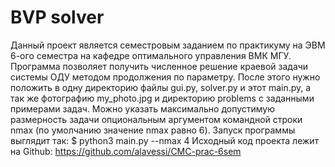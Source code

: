 # BVP solver

Данный проект является семестровым заданием по практикуму на ЭВМ 6-ого семестра на кафедре оптимального управления ВМК МГУ.
Программа позволяет получить численное решение краевой задачи системы ОДУ методом продолжения по параметру.
После этого нужно положить в одну директорию файлы gui.py, solver.py и этот main.py, а так же фотографию my_photo.jpg и директорию problems с заданными примерами задач.
Можно указать максимально допустимую размерность задачи опциональным аргументом командной строки nmax (по умолчанию значение nmax равно 6).
Запуск программы выглядит так:
$ python3 main.py --nmax 4
Исходный код проекта лежит на Github: https://github.com/alavessi/CMC-prac-6sem